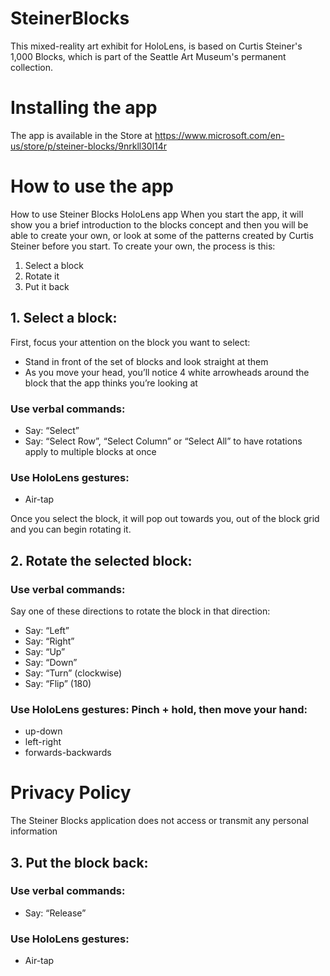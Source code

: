 # SteinerBlocks
This mixed-reality art exhibit for HoloLens, is based on Curtis Steiner's 1,000 Blocks, which is part of the Seattle Art Museum's permanent collection.

# Installing the app
The app is available in the Store at https://www.microsoft.com/en-us/store/p/steiner-blocks/9nrkll30l14r

# How to use the app
How to use Steiner Blocks HoloLens app
When you start the app, it will show you a brief introduction to the blocks concept and then you will be able to create your own, or look at some of the patterns created by Curtis Steiner before you start.
To create your own, the process is this:
1.	Select a block
2.	Rotate it
3.	Put it back

## 1. Select a block:
First, focus your attention on the block you want to select:
- Stand in front of the set of blocks and look straight at them
- As you move your head, you’ll notice 4 white arrowheads around the block that the app thinks you’re looking at

### Use verbal commands:
- Say: “Select”
- Say: “Select Row”, “Select Column” or “Select All” to have rotations apply to multiple blocks at once

### Use HoloLens gestures:
- Air-tap

Once you select the block, it will pop out towards you, out of the block grid and you can begin rotating it.

## 2. Rotate the selected block:
### Use verbal commands: 
Say one of these directions to rotate the block in that direction: 
- Say: “Left”
- Say: “Right”
- Say: “Up”
- Say: “Down”
- Say: “Turn” (clockwise)
- Say: “Flip” (180)

### Use HoloLens gestures: Pinch + hold, then move your hand:
- up-down
- left-right
- forwards-backwards

# Privacy Policy
The Steiner Blocks application does not access or transmit any personal information

## 3. Put the block back:

### Use verbal commands:
- Say: “Release”

### Use HoloLens gestures:
- Air-tap
